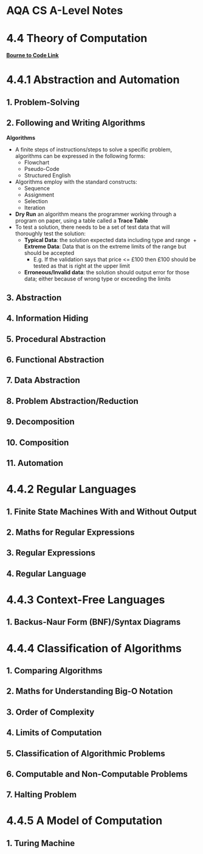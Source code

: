 # AQA CS A-Level Notes

# 4.4 Theory of Computation

**[Bourne to Code Link](https://bournetocode.com/projects/AQA_A_Theory/pages/4-4.html)**

# 4.4.1 Abstraction and Automation
## 1. Problem-Solving
## 2. Following and Writing Algorithms
**Algorithms**
+ A finite steps of instructions/steps to solve a specific problem, algorithms can be expressed in the following forms:
  + Flowchart
  + Pseudo-Code
  + Structured English
+ Algorithms employ with the standard constructs:
  + Sequence
  + Assignment
  + Selection
  + Iteration
+ **Dry Run** an algorithm means the programmer working through a program on paper, using a table called a **Trace Table**
+ To test a solution, there needs to be a set of test data that will thoroughly test the solution:
  + **Typical Data**: the solution expected data including type and range
  + **Extreme Data**: Data that is on the extreme limits of the range but should be accepted
    + E.g. If the validation says that price <= £100 then £100 should be tested as that is right at the upper limit
  + **Erroneous/Invalid data**: the solution should output error for those data; either because of wrong type or exceeding the limits
  
## 3. Abstraction
## 4. Information Hiding
## 5. Procedural Abstraction
## 6. Functional Abstraction
## 7. Data Abstraction
## 8. Problem Abstraction/Reduction
## 9. Decomposition
## 10. Composition
## 11. Automation

# 4.4.2 Regular Languages
## 1. Finite State Machines With and Without Output
## 2. Maths for Regular Expressions
## 3. Regular Expressions
## 4. Regular Language

# 4.4.3 Context-Free Languages
## 1. Backus-Naur Form (BNF)/Syntax Diagrams

# 4.4.4 Classification of Algorithms
## 1. Comparing Algorithms
## 2. Maths for Understanding Big-O Notation
## 3. Order of Complexity
## 4. Limits of Computation
## 5. Classification of Algorithmic Problems
## 6. Computable and Non-Computable Problems
## 7. Halting Problem

# 4.4.5 A Model of Computation
## 1. Turing Machine
